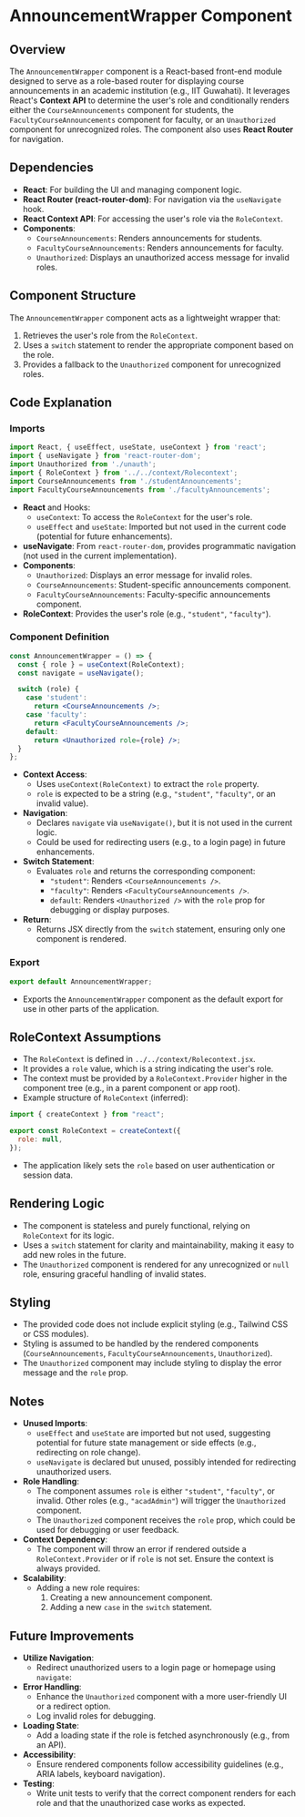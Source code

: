 # AnnouncementWrapper Component

## Overview

The `AnnouncementWrapper` component is a React-based front-end module designed to serve as a role-based router for displaying course announcements in an academic institution (e.g., IIT Guwahati). It leverages React's **Context API** to determine the user's role and conditionally renders either the `CourseAnnouncements` component for students, the `FacultyCourseAnnouncements` component for faculty, or an `Unauthorized` component for unrecognized roles. The component also uses **React Router** for navigation.

## Dependencies

- **React**: For building the UI and managing component logic.
- **React Router (react-router-dom)**: For navigation via the `useNavigate` hook.
- **React Context API**: For accessing the user's role via the `RoleContext`.
- **Components**:
  - `CourseAnnouncements`: Renders announcements for students.
  - `FacultyCourseAnnouncements`: Renders announcements for faculty.
  - `Unauthorized`: Displays an unauthorized access message for invalid roles.

## Component Structure

The `AnnouncementWrapper` component acts as a lightweight wrapper that:

1. Retrieves the user's role from the `RoleContext`.
2. Uses a `switch` statement to render the appropriate component based on the role.
3. Provides a fallback to the `Unauthorized` component for unrecognized roles.

## Code Explanation

### Imports

```jsx
import React, { useEffect, useState, useContext } from 'react';
import { useNavigate } from 'react-router-dom';
import Unauthorized from './unauth';
import { RoleContext } from '../../context/Rolecontext';
import CourseAnnouncements from './studentAnnouncements';
import FacultyCourseAnnouncements from './facultyAnnouncements';
```

- **React** and Hooks:
  - `useContext`: To access the `RoleContext` for the user's role.
  - `useEffect` and `useState`: Imported but not used in the current code (potential for future enhancements).
- **useNavigate**: From `react-router-dom`, provides programmatic navigation (not used in the current implementation).
- **Components**:
  - `Unauthorized`: Displays an error message for invalid roles.
  - `CourseAnnouncements`: Student-specific announcements component.
  - `FacultyCourseAnnouncements`: Faculty-specific announcements component.
- **RoleContext**: Provides the user's role (e.g., `"student"`, `"faculty"`).

### Component Definition

```jsx
const AnnouncementWrapper = () => {
  const { role } = useContext(RoleContext);
  const navigate = useNavigate();

  switch (role) {
    case 'student':
      return <CourseAnnouncements />;
    case 'faculty':
      return <FacultyCourseAnnouncements />;    
    default:
      return <Unauthorized role={role} />;
  }
};
```

- **Context Access**:
  - Uses `useContext(RoleContext)` to extract the `role` property.
  - `role` is expected to be a string (e.g., `"student"`, `"faculty"`, or an invalid value).
- **Navigation**:
  - Declares `navigate` via `useNavigate()`, but it is not used in the current logic.
  - Could be used for redirecting users (e.g., to a login page) in future enhancements.
- **Switch Statement**:
  - Evaluates `role` and returns the corresponding component:
    - `"student"`: Renders `<CourseAnnouncements />`.
    - `"faculty"`: Renders `<FacultyCourseAnnouncements />`.
    - `default`: Renders `<Unauthorized />` with the `role` prop for debugging or display purposes.
- **Return**:
  - Returns JSX directly from the `switch` statement, ensuring only one component is rendered.

### Export

```jsx
export default AnnouncementWrapper;
```

- Exports the `AnnouncementWrapper` component as the default export for use in other parts of the application.

## RoleContext Assumptions

- The `RoleContext` is defined in `../../context/Rolecontext.jsx`.
- It provides a `role` value, which is a string indicating the user's role.
- The context must be provided by a `RoleContext.Provider` higher in the component tree (e.g., in a parent component or app root).
- Example structure of `RoleContext` (inferred):

```jsx
import { createContext } from "react";

export const RoleContext = createContext({
  role: null,
});
```

- The application likely sets the `role` based on user authentication or session data.

## Rendering Logic

- The component is stateless and purely functional, relying on `RoleContext` for its logic.
- Uses a `switch` statement for clarity and maintainability, making it easy to add new roles in the future.
- The `Unauthorized` component is rendered for any unrecognized or `null` role, ensuring graceful handling of invalid states.

## Styling

- The provided code does not include explicit styling (e.g., Tailwind CSS or CSS modules).
- Styling is assumed to be handled by the rendered components (`CourseAnnouncements`, `FacultyCourseAnnouncements`, `Unauthorized`).
- The `Unauthorized` component may include styling to display the error message and the `role` prop.

## Notes

- **Unused Imports**:
  - `useEffect` and `useState` are imported but not used, suggesting potential for future state management or side effects (e.g., redirecting on role change).
  - `useNavigate` is declared but unused, possibly intended for redirecting unauthorized users.
- **Role Handling**:
  - The component assumes `role` is either `"student"`, `"faculty"`, or invalid. Other roles (e.g., `"acadAdmin"`) will trigger the `Unauthorized` component.
  - The `Unauthorized` component receives the `role` prop, which could be used for debugging or user feedback.
- **Context Dependency**:
  - The component will throw an error if rendered outside a `RoleContext.Provider` or if `role` is not set. Ensure the context is always provided.
- **Scalability**:
  - Adding a new role requires:
    1. Creating a new announcement component.
    2. Adding a new `case` in the `switch` statement.

## Future Improvements

- **Utilize Navigation**:
  - Redirect unauthorized users to a login page or homepage using `navigate`:
- **Error Handling**:
  - Enhance the `Unauthorized` component with a more user-friendly UI or a redirect option.
  - Log invalid roles for debugging.
- **Loading State**:
  - Add a loading state if the role is fetched asynchronously (e.g., from an API).
- **Accessibility**:
  - Ensure rendered components follow accessibility guidelines (e.g., ARIA labels, keyboard navigation).
- **Testing**:
  - Write unit tests to verify that the correct component renders for each role and that the unauthorized case works as expected.